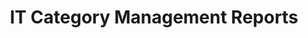 ---
highlight: "false" 
title: "IT Category Management Reports"
description: "Includes CM IT Key Performance Indicators (KPI) across agency, expiring awards and contracts, market landscape, price analysis, and spend channel analysis: IT Agency Profile and GSA FAS acquisitions analytics - IT category."
url-link: "https://d2d.gsa.gov/report/it-category-management-reports"
type: "HTML"
gov-only: "true"
is-external: "true"
publication-date: "August 01, 2023"
reading-time: "5"
resource-type: "Tool"
filter: "market-intelligence"
audience: "contracts-acquisitions"
branded-offerings: "market-it-data-intelligence"
---